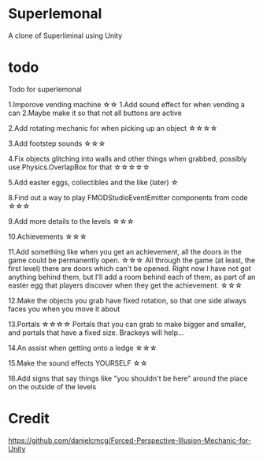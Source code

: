 # Superlemonal
A clone of Superliminal using Unity<br>

# todo
Todo for superlemonal

1.Imporove vending machine ☆☆
    1.Add sound effect for when vending a can
    2.Maybe make it so that not all buttons are active

2.Add rotating mechanic for when picking up an object ☆☆☆☆

3.Add footstep sounds ☆☆☆

4.Fix objects glitching into walls and other things when grabbed, possibly use Physics.OverlapBox for that ☆☆☆☆☆

5.Add easter eggs, collectibles and the like (later) ☆

8.Find out a way to play FMODStudioEventEmitter components from code ☆☆☆

9.Add more details to the levels ☆☆☆

10.Achievements ☆☆☆

11.Add something like when you get an achievement, all the doors in the game could be permanently open. ☆☆☆
    All through the game (at least, the first level) there are doors which can't be opened. Right now I have not got
    anything behind them, but I'll add a room behind each of them, as part of an easter egg that players discover
    when they get the achievement. ☆☆☆

12.Make the objects you grab have fixed rotation, so that one side always faces you when you move it about

13.Portals ☆☆☆☆
    Portals that you can grab to make bigger and smaller, and portals that have a fixed size. Brackeys will help...

14.An assist when getting onto a ledge ☆☆☆

15.Make the sound effects YOURSELF ☆☆

16.Add signs that say things like "you shouldn't be here" around the place on the outside of the levels

# Credit
https://github.com/danielcmcg/Forced-Perspective-Illusion-Mechanic-for-Unity
